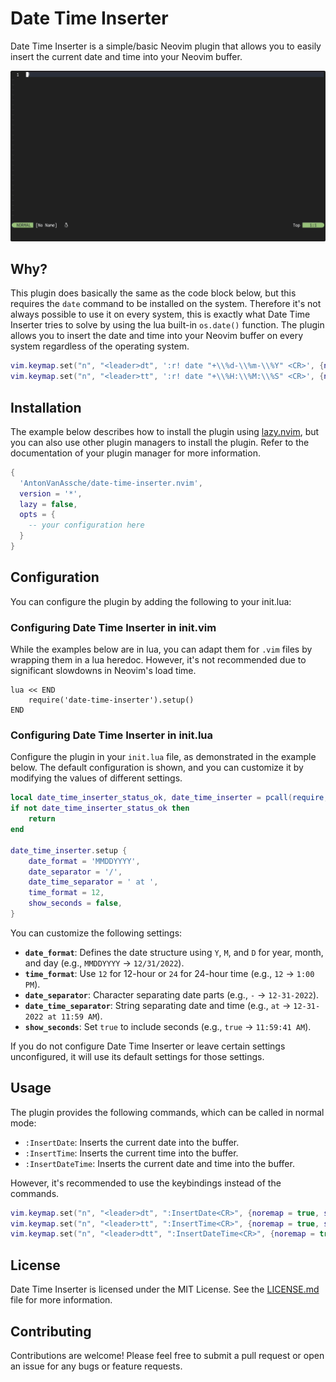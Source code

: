 # Date Time Inserter

Date Time Inserter is a simple/basic Neovim plugin that allows you to easily
insert the current date and time into your Neovim buffer.

![preview](./assets/preview.gif)

## Why?

This plugin does basically the same as the code block below, but this requires
the `date` command to be installed on the system. Therefore it's not always
possible to use it on every system, this is exactly what Date Time Inserter
tries to solve by using the lua built-in `os.date()` function. The plugin
allows you to insert the date and time into your Neovim buffer on every system
regardless of the operating system.

```lua
vim.keymap.set("n", "<leader>dt", ':r! date "+\\%d-\\%m-\\%Y" <CR>', {noremap = true, vim.keymap.set})
vim.keymap.set("n", "<leader>tt", ':r! date "+\\%H:\\%M:\\%S" <CR>', {noremap = true, vim.keymap.set})
```

## Installation

The example below describes how to install the plugin using
[lazy.nvim](https://github.com/folke/lazy.nvim), but you can also use other
plugin managers to install the plugin. Refer to the documentation of your
plugin manager for more information.

```lua
{
  'AntonVanAssche/date-time-inserter.nvim',
  version = '*',
  lazy = false,
  opts = {
    -- your configuration here
  }
}
```

## Configuration

You can configure the plugin by adding the following to your init.lua:

### Configuring Date Time Inserter in init.vim

While the examples below are in lua, you can adapt them for `.vim` files by
wrapping them in a lua heredoc. However, it's not recommended due to
significant slowdowns in Neovim's load time.

```vim
lua << END
    require('date-time-inserter').setup()
END
```

### Configuring Date Time Inserter in init.lua

Configure the plugin in your `init.lua` file, as demonstrated in the example
below. The default configuration is shown, and you can customize it by
modifying the values of different settings.

```lua
local date_time_inserter_status_ok, date_time_inserter = pcall(require, "date-time-inserter")
if not date_time_inserter_status_ok then
    return
end

date_time_inserter.setup {
    date_format = 'MMDDYYYY',
    date_separator = '/',
    date_time_separator = ' at ',
    time_format = 12,
    show_seconds = false,
}
```

You can customize the following settings:

- **`date_format`**: Defines the date structure using `Y`, `M`, and `D` for
  year, month, and day (e.g., `MMDDYYYY` → `12/31/2022`).
- **`time_format`**: Use `12` for 12-hour or `24` for 24-hour time (e.g., `12`
  → `1:00 PM`).
- **`date_separator`**: Character separating date parts (e.g., `-` →
  `12-31-2022`).
- **`date_time_separator`**: String separating date and time (e.g., ` at ` →
  `12-31-2022 at 11:59 AM`).
- **`show_seconds`**: Set `true` to include seconds (e.g., `true` → `11:59:41 AM`).

If you do not configure Date Time Inserter or leave certain settings
unconfigured, it will use its default settings for those settings.

## Usage

The plugin provides the following commands, which can be called in normal mode:

- `:InsertDate`: Inserts the current date into the buffer.
- `:InsertTime`: Inserts the current time into the buffer.
- `:InsertDateTime`: Inserts the current date and time into the buffer.

However, it's recommended to use the keybindings instead of the commands.

```lua
vim.keymap.set("n", "<leader>dt", ":InsertDate<CR>", {noremap = true, silent = true})
vim.keymap.set("n", "<leader>tt", ":InsertTime<CR>", {noremap = true, silent = true})
vim.keymap.set("n", "<leader>dtt", ":InsertDateTime<CR>", {noremap = true, silent = true})
```

## License

Date Time Inserter is licensed under the MIT License. See the
[LICENSE.md](./LICENSE.md) file for more information.

## Contributing

Contributions are welcome! Please feel free to submit a pull request or open an
issue for any bugs or feature requests.
